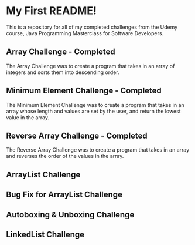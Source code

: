 # My First README!

This is a repository for all of my completed challenges from the Udemy course, Java Programming Masterclass for Software Developers.

## Array Challenge - Completed

The Array Challenge was to create a program that takes in an array of integers and sorts them into descending order.

## Minimum Element Challenge - Completed

The Minimum Element Challenge was to create a program that takes in an array whose length and values are set by the user, and return the lowest value in the array.

## Reverse Array Challenge - Completed

The Reverse Array Challenge was to create a program that takes in an array and reverses the order of the values in the array.

## ArrayList Challenge

## Bug Fix for ArrayList Challenge 

## Autoboxing & Unboxing Challenge

## LinkedList Challenge
